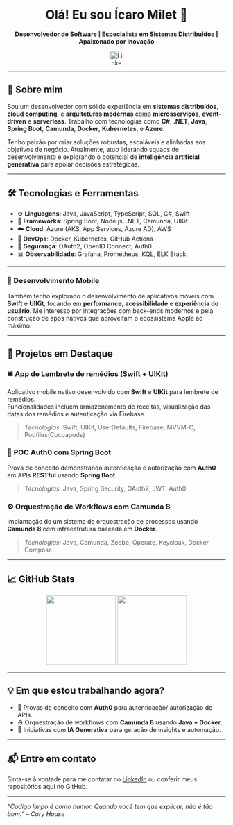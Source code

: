 <h1 align="center">Olá! Eu sou Ícaro Milet 👋</h1>

<p align="center">
  <strong>Desenvolvedor de Software | Especialista em Sistemas Distribuídos | Apaixonado por Inovação</strong>
</p>

<p align="center">
  <a href="https://www.linkedin.com/in/icaro-milet/" target="_blank" rel="noopener noreferrer">
  <img height="32" src="https://img.shields.io/badge/LinkedIn-0077B5?style=for-the-badge&logo=linkedin&logoColor=white" alt="LinkedIn"/>
  </a>
</p>

---

## 🚀 Sobre mim

Sou um desenvolvedor com sólida experiência em **sistemas distribuídos**, **cloud computing**, e **arquiteturas modernas** como **microsserviços**, **event-driven** e **serverless**. Trabalho com tecnologias como **C#**, **.NET**, **Java**, **Spring Boot**, **Camunda**, **Docker**, **Kubernetes**, e **Azure**.

Tenho paixão por criar soluções robustas, escaláveis e alinhadas aos objetivos de negócio. Atualmente, atuo liderando squads de desenvolvimento e explorando o potencial de **inteligência artificial generativa** para apoiar decisões estratégicas.

---

## 🛠️ Tecnologias e Ferramentas

- ⚙️ **Linguagens**: Java, JavaScript, TypeScript, SQL, C#, Swift
- 🧠 **Frameworks**: Spring Boot, Node.js, .NET, Camunda, UIKit
- ☁️ **Cloud**: Azure (AKS, App Services, Azure AD), AWS
- 🐳 **DevOps**: Docker, Kubernetes, GitHub Actions
- 🔐 **Segurança**: OAuth2, OpenID Connect, Auth0
- 📊 **Observabilidade**: Grafana, Prometheus, KQL, ELK Stack

---

### 📱 Desenvolvimento Mobile

Também tenho explorado o desenvolvimento de aplicativos móveis com **Swift** e **UIKit**, focando em **performance**, **acessibilidade** e **experiência do usuário**. Me interesso por integrações com back-ends modernos e pela construção de apps nativos que aproveitam o ecossistema Apple ao máximo.

---

## 🌟 Projetos em Destaque

### 🛎️ **App de Lembrete de remédios** (Swift + UIKit)  
Aplicativo mobile nativo desenvolvido com **Swift** e **UIKit** para lembrete de remédios.  
Funcionalidades incluem armazenamento de receitas, visualização das datas dos remédios e autenticação via Firebase.  
> _Tecnologias:_ Swift, UIKit, UserDefaults, Firebase, MVVM-C, Podfiles(Cocoapods)

### 🔐 **POC Auth0 com Spring Boot**  
Prova de conceito demonstrando autenticação e autorização com **Auth0** em APIs **RESTful** usando **Spring Boot**.  
> _Tecnologias:_ Java, Spring Security, OAuth2, JWT, Auth0

### ⚙️ **Orquestração de Workflows com Camunda 8**  
Implantação de um sistema de orquestração de processos usando **Camunda 8** com infraestrutura baseada em **Docker**.  
> _Tecnologias:_ Java, Camunda, Zeebe, Operate, Keycloak, Docker Compose

---

## 📈 GitHub Stats

<p align="center">
  <img height="160em" src="https://github-readme-stats.vercel.app/api?username=icaro-milet&show_icons=true&theme=dark&count_private=true"/>
  <img height="160em" src="https://github-readme-stats.vercel.app/api/top-langs/?username=icaro-milet&layout=compact&theme=dark&hide=html"/>
</p>

---

## 💡 Em que estou trabalhando agora?

- 🧪 Provas de conceito com **Auth0** para autenticação/ autorização de APIs.
- ⚙️ Orquestração de workflows com **Camunda 8** usando **Java + Docker**.
- 🔭 Iniciativas com **IA Generativa** para geração de insights e automação.

---

## 📬 Entre em contato

Sinta-se à vontade para me contatar no [LinkedIn](https://www.linkedin.com/in/icaro-milet/) ou conferir meus repositórios aqui no GitHub.

---

_“Código limpo é como humor. Quando você tem que explicar, não é tão bom.” – Cory House_
